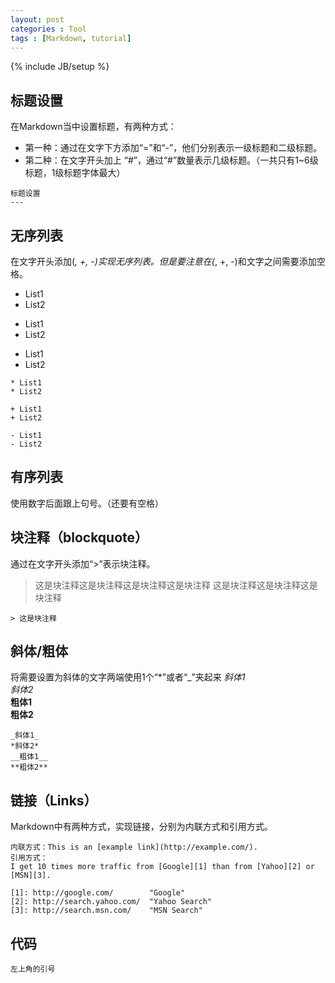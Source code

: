 ```yaml
---
layout: post
categories : Tool
tags : [Markdown, tutorial]
---
```

{% include JB/setup %}

标题设置
---
在Markdown当中设置标题，有两种方式：

* 第一种：通过在文字下方添加“=”和“-”，他们分别表示一级标题和二级标题。
* 第二种：在文字开头加上 “#”，通过“#”数量表示几级标题。（一共只有1~6级标题，1级标题字体最大）

```
标题设置
---
```

无序列表
---
在文字开头添加(*, +, -)实现无序列表。但是要注意在(*, +, -)和文字之间需要添加空格。

* List1
* List2

+ List1
+ List2

- List1
- List2

```
* List1
* List2

+ List1
+ List2

- List1
- List2
```

有序列表
---
使用数字后面跟上句号。（还要有空格）

块注释（blockquote）
---
通过在文字开头添加“>”表示块注释。

> 这是块注释这是块注释这是块注释这是块注释
这是块注释这是块注释这是块注释

```
> 这是块注释
```

斜体/粗体
---
将需要设置为斜体的文字两端使用1个“*”或者“_”夹起来
_斜体1_  
*斜体2*  
__粗体1__  
**粗体2**  
```
_斜体1_
*斜体2*
__粗体1__
**粗体2**
```

链接（Links）
---
Markdown中有两种方式，实现链接，分别为内联方式和引用方式。
```
内联方式：This is an [example link](http://example.com/).
引用方式：
I get 10 times more traffic from [Google][1] than from [Yahoo][2] or [MSN][3].  

[1]: http://google.com/        "Google" 
[2]: http://search.yahoo.com/  "Yahoo Search" 
[3]: http://search.msn.com/    "MSN Search"
```

代码
---
`左上角的引号`
